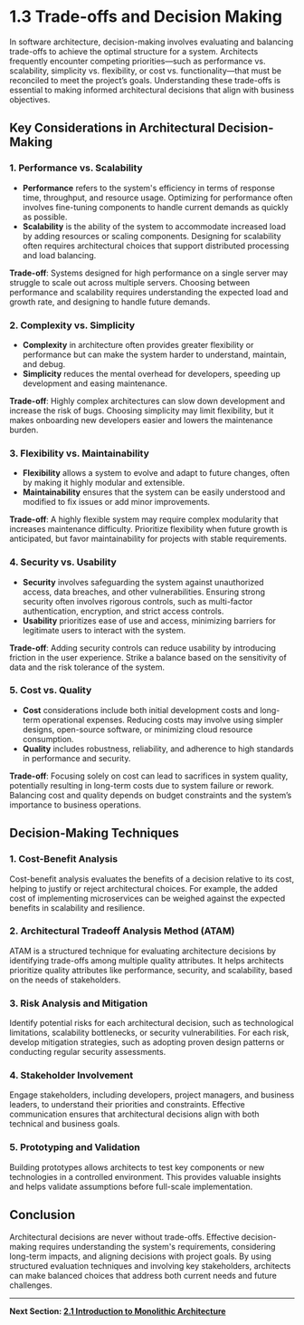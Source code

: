 
# 1.3 Trade-offs and Decision Making

In software architecture, decision-making involves evaluating and balancing trade-offs to achieve the optimal structure for a system. Architects frequently encounter competing priorities—such as performance vs. scalability, simplicity vs. flexibility, or cost vs. functionality—that must be reconciled to meet the project’s goals. Understanding these trade-offs is essential to making informed architectural decisions that align with business objectives.

## Key Considerations in Architectural Decision-Making

### 1. Performance vs. Scalability
   - **Performance** refers to the system's efficiency in terms of response time, throughput, and resource usage. Optimizing for performance often involves fine-tuning components to handle current demands as quickly as possible.
   - **Scalability** is the ability of the system to accommodate increased load by adding resources or scaling components. Designing for scalability often requires architectural choices that support distributed processing and load balancing.

   **Trade-off**: Systems designed for high performance on a single server may struggle to scale out across multiple servers. Choosing between performance and scalability requires understanding the expected load and growth rate, and designing to handle future demands.

### 2. Complexity vs. Simplicity
   - **Complexity** in architecture often provides greater flexibility or performance but can make the system harder to understand, maintain, and debug.
   - **Simplicity** reduces the mental overhead for developers, speeding up development and easing maintenance.

   **Trade-off**: Highly complex architectures can slow down development and increase the risk of bugs. Choosing simplicity may limit flexibility, but it makes onboarding new developers easier and lowers the maintenance burden.

### 3. Flexibility vs. Maintainability
   - **Flexibility** allows a system to evolve and adapt to future changes, often by making it highly modular and extensible.
   - **Maintainability** ensures that the system can be easily understood and modified to fix issues or add minor improvements.

   **Trade-off**: A highly flexible system may require complex modularity that increases maintenance difficulty. Prioritize flexibility when future growth is anticipated, but favor maintainability for projects with stable requirements.

### 4. Security vs. Usability
   - **Security** involves safeguarding the system against unauthorized access, data breaches, and other vulnerabilities. Ensuring strong security often involves rigorous controls, such as multi-factor authentication, encryption, and strict access controls.
   - **Usability** prioritizes ease of use and access, minimizing barriers for legitimate users to interact with the system.

   **Trade-off**: Adding security controls can reduce usability by introducing friction in the user experience. Strike a balance based on the sensitivity of data and the risk tolerance of the system.

### 5. Cost vs. Quality
   - **Cost** considerations include both initial development costs and long-term operational expenses. Reducing costs may involve using simpler designs, open-source software, or minimizing cloud resource consumption.
   - **Quality** includes robustness, reliability, and adherence to high standards in performance and security.

   **Trade-off**: Focusing solely on cost can lead to sacrifices in system quality, potentially resulting in long-term costs due to system failure or rework. Balancing cost and quality depends on budget constraints and the system’s importance to business operations.

## Decision-Making Techniques

### 1. Cost-Benefit Analysis
   Cost-benefit analysis evaluates the benefits of a decision relative to its cost, helping to justify or reject architectural choices. For example, the added cost of implementing microservices can be weighed against the expected benefits in scalability and resilience.

### 2. Architectural Tradeoff Analysis Method (ATAM)
   ATAM is a structured technique for evaluating architecture decisions by identifying trade-offs among multiple quality attributes. It helps architects prioritize quality attributes like performance, security, and scalability, based on the needs of stakeholders.

### 3. Risk Analysis and Mitigation
   Identify potential risks for each architectural decision, such as technological limitations, scalability bottlenecks, or security vulnerabilities. For each risk, develop mitigation strategies, such as adopting proven design patterns or conducting regular security assessments.

### 4. Stakeholder Involvement
   Engage stakeholders, including developers, project managers, and business leaders, to understand their priorities and constraints. Effective communication ensures that architectural decisions align with both technical and business goals.

### 5. Prototyping and Validation
   Building prototypes allows architects to test key components or new technologies in a controlled environment. This provides valuable insights and helps validate assumptions before full-scale implementation.

## Conclusion

Architectural decisions are never without trade-offs. Effective decision-making requires understanding the system's requirements, considering long-term impacts, and aligning decisions with project goals. By using structured evaluation techniques and involving key stakeholders, architects can make balanced choices that address both current needs and future challenges.

---

**Next Section: [2.1 Introduction to Monolithic Architecture](../chapter1_monolithic_architecture/2.1_introduction_to_monolith.md)**